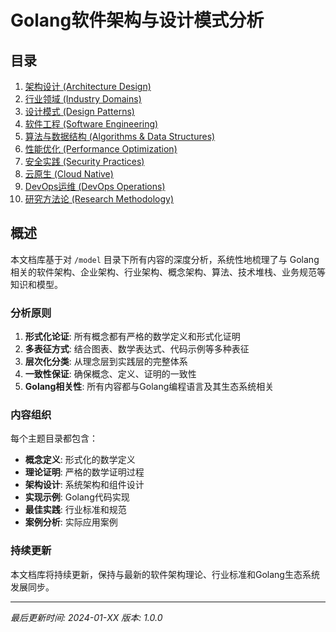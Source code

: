 # Golang软件架构与设计模式分析

## 目录

1. [架构设计 (Architecture Design)](01-Architecture-Design/README.md)
2. [行业领域 (Industry Domains)](02-Industry-Domains/README.md)
3. [设计模式 (Design Patterns)](03-Design-Patterns/README.md)
4. [软件工程 (Software Engineering)](04-Software-Engineering/README.md)
5. [算法与数据结构 (Algorithms & Data Structures)](05-Algorithms-DataStructures/README.md)
6. [性能优化 (Performance Optimization)](06-Performance-Optimization/README.md)
7. [安全实践 (Security Practices)](07-Security-Practices/README.md)
8. [云原生 (Cloud Native)](08-Cloud-Native/README.md)
9. [DevOps运维 (DevOps Operations)](09-DevOps-Operations/README.md)
10. [研究方法论 (Research Methodology)](10-Research-Methodology/README.md)

## 概述

本文档库基于对 `/model` 目录下所有内容的深度分析，系统性地梳理了与 Golang 相关的软件架构、企业架构、行业架构、概念架构、算法、技术堆栈、业务规范等知识和模型。

### 分析原则

1. **形式化论证**: 所有概念都有严格的数学定义和形式化证明
2. **多表征方式**: 结合图表、数学表达式、代码示例等多种表征
3. **层次化分类**: 从理念层到实践层的完整体系
4. **一致性保证**: 确保概念、定义、证明的一致性
5. **Golang相关性**: 所有内容都与Golang编程语言及其生态系统相关

### 内容组织

每个主题目录都包含：

- **概念定义**: 形式化的数学定义
- **理论证明**: 严格的数学证明过程
- **架构设计**: 系统架构和组件设计
- **实现示例**: Golang代码实现
- **最佳实践**: 行业标准和规范
- **案例分析**: 实际应用案例

### 持续更新

本文档库将持续更新，保持与最新的软件架构理论、行业标准和Golang生态系统发展同步。

---

*最后更新时间: 2024-01-XX*
*版本: 1.0.0*

